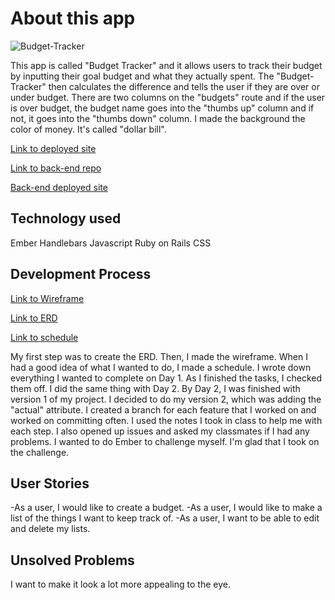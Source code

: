 # About this app
![Budget-Tracker](https://imgur.com/a/3ODh8)

This app is called "Budget Tracker" and it allows users to track their budget by inputting their goal budget and what they actually spent. The "Budget-Tracker" then calculates the difference and tells the user if they are over or under budget. There are two columns on the "budgets" route and if the user is over budget, the budget name goes into the "thumbs up" column and if not, it goes into the "thumbs down" column. I made the background the color of money. It's called "dollar bill".

[Link to deployed site](https://deejay94.github.io/budget/)

[Link to back-end repo](https://github.com/deejay94/budget-api)

[Back-end deployed site](https://budget1-api.herokuapp.com/)

## Technology used
Ember
Handlebars
Javascript
Ruby on Rails
CSS

## Development Process
[Link to Wireframe](https://imgur.com/a/hSoJJ)

[Link to ERD](https://imgur.com/a/Te5sp)

[Link to schedule](https://imgur.com/a/G6D6h)

My first step was to create the ERD. Then, I made the wireframe. When I had a good idea of what I wanted to do, I made a schedule. I wrote down everything I wanted to complete on Day 1. As I finished the tasks, I checked them off. I did the same thing with Day 2. By Day 2, I was finished with version 1 of my project. I decided to do my version 2, which was adding the "actual" attribute. I created a branch for each feature that I worked on and worked on committing often. I used the notes I took in class to help me with each step. I also opened up issues and asked my classmates if I had any problems. I wanted to do Ember to challenge myself. I'm glad that I took on the challenge.

## User Stories
-As a user, I would like to create a budget.
-As a user, I would like to make a list of the things I want to keep track of.
-As a user, I want to be able to edit and delete my lists.

## Unsolved Problems

I want to make it look a lot more appealing to the eye.
